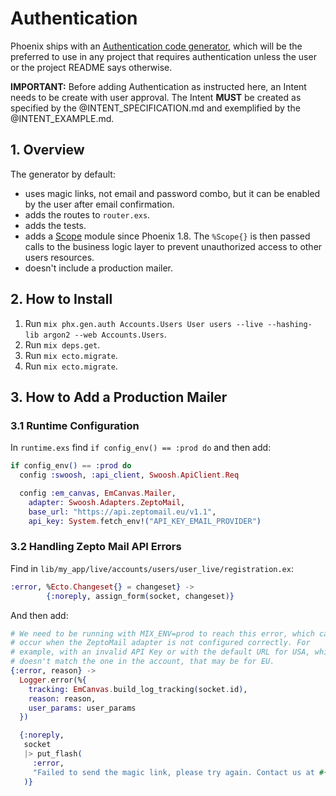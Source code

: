 # Authentication

Phoenix ships with an [Authentication code generator](https://hexdocs.pm/phoenix/mix_phx_gen_auth.html), which will be the preferred to use in any project that requires authentication unless the user or the project README says otherwise.

**IMPORTANT:** Before adding Authentication as instructed here, an Intent needs to be create with user approval. The Intent **MUST** be created as specified by the @INTENT_SPECIFICATION.md and exemplified by the @INTENT_EXAMPLE.md.

## 1. Overview

The generator by default:

* uses magic links, not email and password combo, but it can be enabled by the user after email confirmation.
* adds the routes to `router.exs`.
* adds the tests.
* adds a [Scope](https://hexdocs.pm/phoenix/mix_phx_gen_auth.html#scopes) module since Phoenix 1.8. The `%Scope{}` is then passed calls to the business logic layer to prevent unauthorized access to other users resources.
* doesn't include a production mailer.

## 2. How to Install

1. Run `mix phx.gen.auth Accounts.Users User users --live --hashing-lib argon2 --web Accounts.Users`.
2. Run `mix deps.get`.
4. Run `mix ecto.migrate`.
5. Run `mix ecto.migrate`.

## 3. How to Add a Production Mailer

### 3.1 Runtime Configuration

In `runtime.exs` find `if config_env() == :prod do` and then add:

```elixir
if config_env() == :prod do
  config :swoosh, :api_client, Swoosh.ApiClient.Req

  config :em_canvas, EmCanvas.Mailer,
    adapter: Swoosh.Adapters.ZeptoMail,
    base_url: "https://api.zeptomail.eu/v1.1",
    api_key: System.fetch_env!("API_KEY_EMAIL_PROVIDER")

```

### 3.2 Handling Zepto Mail API Errors

Find in `lib/my_app/live/accounts/users/user_live/registration.ex`:

```elixir
:error, %Ecto.Changeset{} = changeset} ->
        {:noreply, assign_form(socket, changeset)}
```

And then add:

```elixir
# We need to be running with MIX_ENV=prod to reach this error, which can
# occur when the ZeptoMail adapter is not configured correctly. For
# example, with an invalid API Key or with the default URL for USA, which
# doesn't match the one in the account, that may be for EU.
{:error, reason} ->
  Logger.error(%{
    tracking: EmCanvas.build_log_tracking(socket.id),
    reason: reason,
    user_params: user_params
  })

  {:noreply,
   socket
   |> put_flash(
     :error,
     "Failed to send the magic link, please try again. Contact us at #{EmCanvas.support_email()} if the problem persists."
   )}
```

